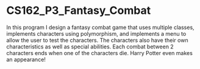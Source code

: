 # CS162_P3_Fantasy_Combat
In this program I design a fantasy combat game that uses multiple classes, implements characters using polymorphism, and implements a menu to allow the user to test the characters. The characters also have their own characteristics as well as special abilities. Each combat between 2 characters ends when one of the characters die. Harry Potter even makes an appearance!
